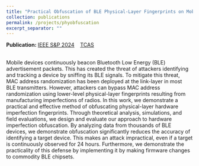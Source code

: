 ```yaml
---
title: "Practical Obfuscation of BLE Physical-Layer Fingerprints on Mobile Devices"
collection: publications
permalink: /projects/phyobfuscation
excerpt_separator: ""
---
```



**Publication:** [IEEE S&P 2024](http://HadiGivehchian.github.io/files/oakland24_phyobfuscation.pdf)
&nbsp;&nbsp;
[TCAS](https://ieeexplore.ieee.org/abstract/document/9926141)

<br>
Mobile devices continuously beacon Bluetooth Low Energy (BLE) advertisement packets. This has created the threat of attackers identifying and tracking a device by sniffing its BLE signals. To mitigate this threat, MAC address randomization has been deployed at the link-layer in most BLE transmitters. However, attackers can bypass MAC address randomization using lower-level physical-layer fingerprints resulting from manufacturing imperfections of radios. In this work, we demonstrate a practical and effective method of obfuscating physical-layer hardware imperfection fingerprints. Through theoretical analysis, simulations, and field evaluations, we design and evaluate our approach to hardware imperfection obfuscation. By analyzing data from thousands of BLE devices, we demonstrate obfuscation significantly reduces the accuracy of identifying a target device. This makes an attack impractical, even if a target is continuously observed for 24 hours. Furthermore, we demonstrate the practicality of this defense by implementing it by making firmware changes to commodity BLE chipsets.
